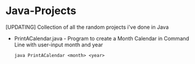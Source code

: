 # Java-Projects

[UPDATING] Collection of all the random projects i've done in Java

* PrintACalendar.java - Program to create a Month Calendar in Command Line with user-input month and year
    
    ```java PrintACalendar <month> <year>```



